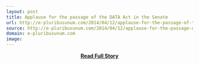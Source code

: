 ```yaml
---
layout: post
title: Applause for the passage of the DATA Act in the Senate
url: http://e-pluribusunum.com/2014/04/12/applause-for-the-passage-of-the-data-act-in-the-senate/
source: http://e-pluribusunum.com/2014/04/12/applause-for-the-passage-of-the-data-act-in-the-senate/
domain: e-pluribusunum.com
image: 
---
```


<p></p>
<center><p><a href="http://e-pluribusunum.com/2014/04/12/applause-for-the-passage-of-the-data-act-in-the-senate/" style='padding:25px; font-sze:18px; font-weight: bold;'>Read Full Story</a></p></center>
